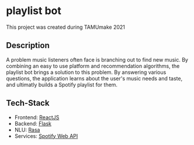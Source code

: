 # playlist bot

This project was created during TAMUmake 2021

## Description

A problem music listeners often face is branching out to find new music. By combining an easy to use platform and recommendation algorithms, the playlist bot brings a solution to this problem. By answering various questions, the application learns about the user's music needs and taste, and ultimatly builds a Spotify playlist for them.

## Tech-Stack

- Frontend: <a href="https://reactjs.org/">ReactJS</a>
- Backend: <a href="https://flask.palletsprojects.com/en/1.1.x/">Flask</a>
- NLU: <a href="https://rasa.com/">Rasa</a>
- Services: <a href="https://developer.spotify.com/documentation/web-api/">Spotify Web API</a>